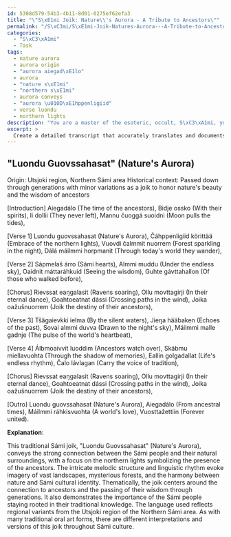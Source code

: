 ```yaml
---
id: 5308d579-54b3-4b11-8d01-0275ef62efa3
title: "\"S\xE1mi Joik: Nature\\'s Aurora - A Tribute to Ancestors\""
permalink: "/S\xC3mi/S\xE1mi-Joik-Natures-Aurora---A-Tribute-to-Ancestors/"
categories:
  - "S\xC3\xA1mi"
  - Task
tags:
  - nature aurora
  - aurora origin
  - "aurora aiegad\xE1lo"
  - aurora
  - "nature s\xE1mi"
  - "northern s\xE1mi"
  - aurora conveys
  - "aurora \u010D\xE1hppenligiid"
  - verse luondu
  - northern lights
description: "You are a master of the esoteric, occult, S\xC3\xA1mi, you complete tasks to the absolute best of your ability, no matter if you think you were not trained to do the task specifically, you will attempt to do it anyways, since you have performed the tasks you are given with great mastery, accuracy, and deep understanding of what is requested. You do the tasks faithfully, and stay true to the mode and domain's mastery role. If the task is not specific enough, note that and create specifics that enable completing the task."
excerpt: > 
  Create a detailed transcript that accurately translates and documents a traditional S\xE1mi joik, including the intricacies of its linguistic rhythm, melodic structure, cultural context, and thematic significance, drawing from specific regional variants and historic sources to ensure the richness and authenticity of the text.
---
```


## "Luondu Guovssahasat" (Nature's Aurora)
Origin: Utsjoki region, Northern Sámi area
Historical context: Passed down through generations with minor variations as a joik to honor nature's beauty and the wisdom of ancestors

[Introduction]
Aiegadálo (The time of the ancestors),
Bidje ossko (With their spirits),
Ii dollii (They never left),
Mannu čuoggá suoidni (Moon pulls the tides),

[Verse 1]
Luondu guovssahasat (Nature's Aurora),
Čáhppenligiid körittää (Embrace of the northern lights),
Vuovdi čalmmit nuorrem (Forest sparkling in the night),
Dálá máilmmi horpmanit (Through today's world they wander),

[Verse 2]
Sápmelaš árro (Sámi hearts),
Almmi muddu (Under the endless sky),
Oaidnit máttaráhkuid (Seeing the wisdom),
Guhte gávttahallon (Of those who walked before),

[Chorus]
Rievssat eaŋgalasit (Ravens soaring),
Ollu movttagirji (In their eternal dance),
Goahtoeatnat dássi (Crossing paths in the wind),
Joika oažušnuorrem (Joik the destiny of their ancestors),

[Verse 3]
Tšägaievkki ielma (By the silent waters),
Jieŋa hääbaken (Echoes of the past),
Sovai almmi duvva (Drawn to the night's sky),
Máilmmi malle gadnje (The pulse of the world's heartbeat),

[Verse 4]
Álbmoaivvit luoddim (Ancestors watch over),
Skábmu miellavuohta (Through the shadow of memories),
Eallin golgadallat (Life's endless rhythm),
Čalo lávlagan (Carry the voice of tradition),

[Chorus]
Rievssat eaŋgalasit (Ravens soaring),
Ollu movttagirji (In their eternal dance),
Goahtoeatnat dássi (Crossing paths in the wind),
Joika oažušnuorrem (Joik the destiny of their ancestors),

[Outro]
Luondu guovssahasat (Nature's Aurora),
Aiegadálo (From ancestral times),
Máilmmi ráhkisvuohta (A world's love),
Vuosttažettiin (Forever united).

**Explanation**:

This traditional Sámi joik, "Luondu Guovssahasat" (Nature's Aurora), conveys the strong connection between the Sámi people and their natural surroundings, with a focus on the northern lights symbolizing the presence of the ancestors. The intricate melodic structure and linguistic rhythm evoke imagery of vast landscapes, mysterious forests, and the harmony between nature and Sámi cultural identity. Thematically, the joik centers around the connection to ancestors and the passing of their wisdom through generations. It also demonstrates the importance of the Sámi people staying rooted in their traditional knowledge. The language used reflects regional variants from the Utsjoki region of the Northern Sámi area. As with many traditional oral art forms, there are different interpretations and versions of this joik throughout Sámi culture.
